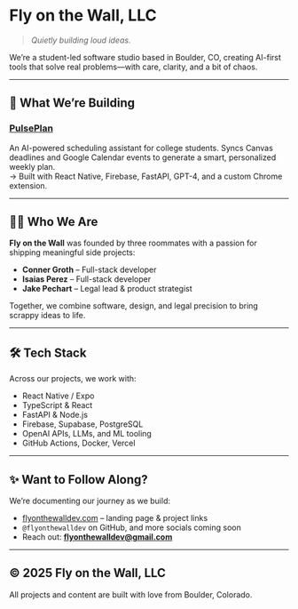 # Fly on the Wall, LLC

> *Quietly building loud ideas.*

We’re a student-led software studio based in Boulder, CO, creating AI-first tools that solve real problems—with care, clarity, and a bit of chaos.

---

## 🚀 What We’re Building

### [PulsePlan](https://github.com/flyonthewalldev/pulseplan)
An AI-powered scheduling assistant for college students. Syncs Canvas deadlines and Google Calendar events to generate a smart, personalized weekly plan.  
→ Built with React Native, Firebase, FastAPI, GPT-4, and a custom Chrome extension.

---

## 👨‍💻 Who We Are

**Fly on the Wall** was founded by three roommates with a passion for shipping meaningful side projects:

- **Conner Groth** – Full-stack developer  
- **Isaias Perez** – Full-stack developer  
- **Jake Pechart** – Legal lead & product strategist

Together, we combine software, design, and legal precision to bring scrappy ideas to life.

---

## 🛠️ Tech Stack
Across our projects, we work with:
- React Native / Expo  
- TypeScript & React  
- FastAPI & Node.js  
- Firebase, Supabase, PostgreSQL  
- OpenAI APIs, LLMs, and ML tooling  
- GitHub Actions, Docker, Vercel

---

## ✨ Want to Follow Along?

We’re documenting our journey as we build:
- [flyonthewalldev.com](https://flyonthewalldev.com) – landing page & project links  
- `@flyonthewalldev` on GitHub, and more socials coming soon  
- Reach out: **flyonthewalldev@gmail.com**

---

## © 2025 Fly on the Wall, LLC

All projects and content are built with love from Boulder, Colorado.
